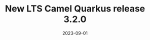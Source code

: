 ---
url: "/releases/q-3.2.0/"
date: 2023-09-01
eol: 2024-07-06
type: release-note
version: 3.2.0
title: "New LTS Camel Quarkus release 3.2.0"
preview: ""
changelog: ""
category: "camel-quarkus"
milestone: 46
kind: lts
jdk: [17]
---